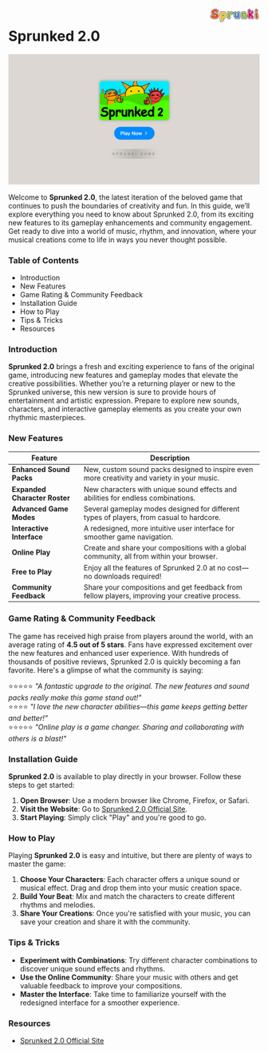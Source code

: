 <img align="right" width="100px" src="./assets/sprunki-logo.png" alt="Sprunki Online Logo">

# Sprunked 2.0

<p align="center">
    <a href="https://sprunkionline.com/sprunked-2-0/">
        <img src="./assets/play.png" alt="Sprunked 2.0 Game" width="800">
    </a>
</p>

Welcome to **Sprunked 2.0**, the latest iteration of the beloved game that continues to push the boundaries of creativity and fun. In this guide, we’ll explore everything you need to know about Sprunked 2.0, from its exciting new features to its gameplay enhancements and community engagement. Get ready to dive into a world of music, rhythm, and innovation, where your musical creations come to life in ways you never thought possible.

### Table of Contents
- Introduction
- New Features
- Game Rating & Community Feedback
- Installation Guide
- How to Play
- Tips & Tricks
- Resources

### Introduction

**Sprunked 2.0** brings a fresh and exciting experience to fans of the original game, introducing new features and gameplay modes that elevate the creative possibilities. Whether you’re a returning player or new to the Sprunked universe, this new version is sure to provide hours of entertainment and artistic expression. Prepare to explore new sounds, characters, and interactive gameplay elements as you create your own rhythmic masterpieces.

### New Features

| Feature                | Description                                                                                  |
|------------------------|----------------------------------------------------------------------------------------------|
| **Enhanced Sound Packs** | New, custom sound packs designed to inspire even more creativity and variety in your music.    |
| **Expanded Character Roster** | New characters with unique sound effects and abilities for endless combinations.           |
| **Advanced Game Modes**  | Several gameplay modes designed for different types of players, from casual to hardcore.     |
| **Interactive Interface** | A redesigned, more intuitive user interface for smoother game navigation.                  |
| **Online Play**         | Create and share your compositions with a global community, all from within your browser.     |
| **Free to Play**        | Enjoy all the features of Sprunked 2.0 at no cost—no downloads required!                      |
| **Community Feedback**  | Share your compositions and get feedback from fellow players, improving your creative process. |

### Game Rating & Community Feedback

The game has received high praise from players around the world, with an average rating of **4.5 out of 5 stars**. Fans have expressed excitement over the new features and enhanced user experience. With hundreds of thousands of positive reviews, Sprunked 2.0 is quickly becoming a fan favorite. Here's a glimpse of what the community is saying:

⭐️⭐️⭐️⭐️⭐️ *"A fantastic upgrade to the original. The new features and sound packs really make this game stand out!"*  
⭐️⭐️⭐️⭐️ *"I love the new character abilities—this game keeps getting better and better!"*  
⭐️⭐️⭐️⭐️⭐️ *"Online play is a game changer. Sharing and collaborating with others is a blast!"*

### Installation Guide

**Sprunked 2.0** is available to play directly in your browser. Follow these steps to get started:

1. **Open Browser**: Use a modern browser like Chrome, Firefox, or Safari.
2. **Visit the Website**: Go to [Sprunked 2.0 Official Site](https://sprunkionline.com/sprunked-2-0/).
3. **Start Playing**: Simply click "Play" and you're good to go.

### How to Play

Playing **Sprunked 2.0** is easy and intuitive, but there are plenty of ways to master the game:

1. **Choose Your Characters**: Each character offers a unique sound or musical effect. Drag and drop them into your music creation space.
2. **Build Your Beat**: Mix and match the characters to create different rhythms and melodies.
3. **Share Your Creations**: Once you're satisfied with your music, you can save your creation and share it with the community.

### Tips & Tricks

- **Experiment with Combinations**: Try different character combinations to discover unique sound effects and rhythms.
- **Use the Online Community**: Share your music with others and get valuable feedback to improve your compositions.
- **Master the Interface**: Take time to familiarize yourself with the redesigned interface for a smoother experience.

### Resources

- [Sprunked 2.0 Official Site](https://sprunkionline.com/sprunked-2-0/)

